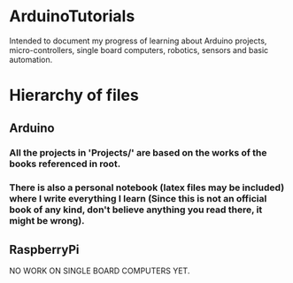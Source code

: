 # ArduinoTutorials
Intended to document my progress of learning about Arduino projects, micro-controllers, single board computers, robotics, sensors and basic automation.

# Hierarchy of files

## Arduino
### All the projects in 'Projects/' are based on the works of the books referenced in root.
### There is also a personal notebook (latex files may be included) where I write everything I learn (Since this is not an official book of any kind, don't believe anything you read there, it might be wrong).

## RaspberryPi
NO WORK ON SINGLE BOARD COMPUTERS YET.
